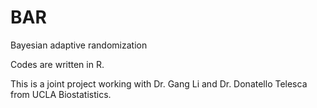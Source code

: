 # BAR
Bayesian adaptive randomization

Codes are written in R. 

This is a joint project working with Dr. Gang Li and Dr. Donatello Telesca from UCLA Biostatistics. 
